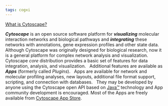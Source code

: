 ```yaml
---
tags: cogxi
---
```

[What is Cytoscape?](https://cytoscape.org/what_is_cytoscape.html)

***Cytoscape*** is an open source software platform for ***visualizing*** molecular interaction networks and biological pathways and ***integrating*** these networks with annotations, gene expression profiles and other state data. Although Cytoscape was originally designed for biological research, now it is a general platform for complex network analysis and visualization.   Cytoscape *core* distribution provides a basic set of features for data integration, analysis, and visualization.   Additional features are available as ***Apps*** (formerly called *Plugins*).   Apps are available for network and molecular profiling analyses, new layouts, additional file format support, scripting, and connection with databases.   They may be developed by anyone using the Cytoscape open API based on [Java™](http://www.java.com/en/) technology and App community development is encouraged. Most of the Apps are freely available from [Cytoscape App Store](http://apps.cytoscape.org/).